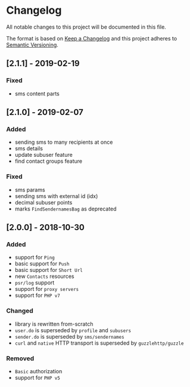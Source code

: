 # Changelog
All notable changes to this project will be documented in this file.

The format is based on [Keep a Changelog](http://keepachangelog.com/en/1.0.0/) and this project adheres to [Semantic Versioning](http://semver.org/spec/v2.0.0.html).

## [2.1.1] - 2019-02-19
### Fixed
- sms content parts

## [2.1.0] - 2019-02-07
### Added
- sending sms to many recipients at once
- sms details
- update subuser feature
- find contact groups feature
### Fixed
- sms params
- sending sms with external id (idx)
- decimal subuser points
- marks `FindSendernamesBag` as deprecated

## [2.0.0] - 2018-10-30
### Added
- support for `Ping`
- basic support for `Push`
- basic support for `Short Url`
- new `Contacts` resources
- `psr/log` support
- support for `proxy servers`
- support for `PHP v7`
### Changed
- library is rewritten from-scratch
- `user.do` is superseded by `profile` and `subusers`
- `sender.do` is superseded by `sms/sendernames`
- `curl` and `native` HTTP transport is superseded by `guzzlehttp/guzzle`
### Removed
- `Basic` authorization
- support for `PHP v5`
